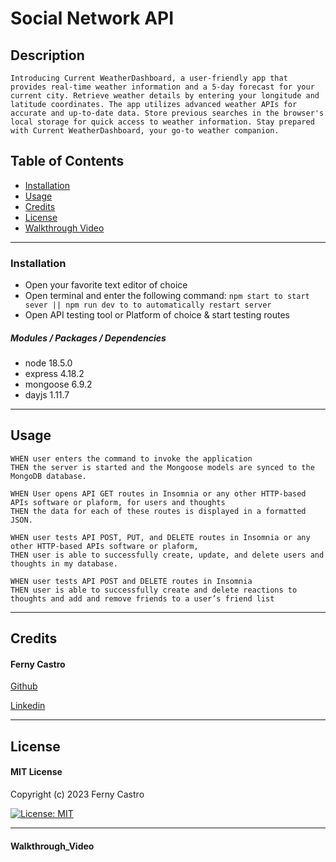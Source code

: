 # Social Network API

## Description

```
Introducing Current WeatherDashboard, a user-friendly app that provides real-time weather information and a 5-day forecast for your current city. Retrieve weather details by entering your longitude and latitude coordinates. The app utilizes advanced weather APIs for accurate and up-to-date data. Store previous searches in the browser's local storage for quick access to weather information. Stay prepared with Current WeatherDashboard, your go-to weather companion.
```

## Table of Contents

- [Installation](#installation)
- [Usage](#usage)
- [Credits](#credits)
- [License](#license)
- [Walkthrough Video](#walkthrough_video)

---

### Installation

- Open your favorite text editor of choice
- Open terminal and enter the following command:
   ``npm start to start sever || npm run dev to to automatically restart server``
- Open API testing tool or Platform of choice & start testing routes

##### **Modules / Packages / Dependencies**

- node 18.5.0
- express 4.18.2
- mongoose 6.9.2
- dayjs 1.11.7

---

## Usage

```
WHEN user enters the command to invoke the application
THEN the server is started and the Mongoose models are synced to the MongoDB database.

WHEN User opens API GET routes in Insomnia or any other HTTP-based APIs software or plaform, for users and thoughts
THEN the data for each of these routes is displayed in a formatted JSON.

WHEN user tests API POST, PUT, and DELETE routes in Insomnia or any other HTTP-based APIs software or plaform,
THEN user is able to successfully create, update, and delete users and thoughts in my database.

WHEN user tests API POST and DELETE routes in Insomnia
THEN user is able to successfully create and delete reactions to thoughts and add and remove friends to a user’s friend list
```

---

## Credits

#### Ferny Castro

[Github](https://github.com/FernyCastro8)

[Linkedin]()

---

## License

#### MIT License

Copyright (c) 2023 Ferny Castro

[![License: MIT](https://img.shields.io/badge/License-MIT-yellow.svg)](https://opensource.org/licenses/MIT)

---

#### Walkthrough_Video
